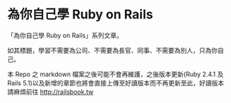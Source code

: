 # 為你自己學 Ruby on Rails

「為你自己學 Ruby on Rails」系列文章。

如其標題，學習不需要為公司、不需要為長官、同事、不需要為別人，只為你自己。

本 Repo 之 markdown 檔案之後可能不會再維護，之後版本更新(Ruby 2.4.1 及 Rails 5.1)以及新增的章節也將會直接上傳至好讀版本而不再更新至此，好讀版本請麻煩前往 <http://railsbook.tw>
